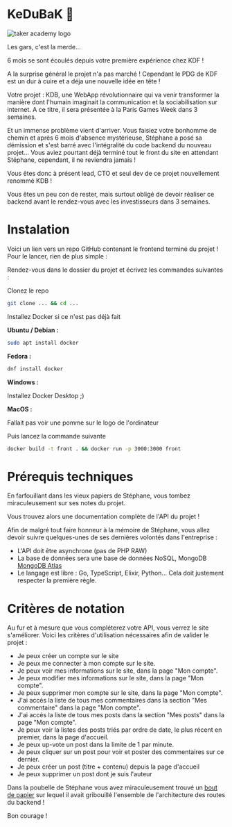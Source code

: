 # KeDuBaK 🛟

![taker academy logo](https://github.com/Taker-Academy/KeDuBak/assets/86067803/e582b3de-3d1e-4ba4-9270-2a8e7f24382a)

Les gars, c'est la merde...

6 mois se sont écoulés depuis votre première expérience chez KDF !

A la surprise général le projet n'a pas marché ! Cependant le PDG de KDF est un dur à cuire et a déja une nouvelle idée en tête !

Votre projet : KDB, une WebApp révolutionnaire qui va venir transformer la manière dont l'humain imaginait la communication et la sociabilisation sur internet. A ce titre, il sera présentée à la Paris Games Week dans 3 semaines.

Et un immense problème vient d'arriver. Vous faisiez votre bonhomme de chemin et après 6 mois d'absence mystérieuse, Stéphane a posé sa démission et s'est barré avec l'intégralité du code backend du nouveau projet... Vous aviez pourtant déjà terminé tout le front du site en attendant Stéphane, cependant, il ne reviendra jamais !

Vous êtes donc à présent lead, CTO et seul dev de ce projet nouvellement renommé KDB !

Vous êtes un peu con de rester, mais surtout obligé de devoir réaliser ce backend avant le rendez-vous avec les investisseurs dans 3 semaines.

# Instalation
Voici un lien vers un repo GitHub contenant le frontend terminé du projet ! Pour le lancer, rien de plus simple :

Rendez-vous dans le dossier du projet et écrivez les commandes suivantes :

Clonez le repo

```bash
git clone ... && cd ...
```

Installez Docker si ce n'est pas déjà fait

**Ubuntu / Debian :**

```bash
sudo apt install docker
```

**Fedora :**

```bash
dnf install docker
```

**Windows :**

Installez Docker Desktop ;)

**MacOS :**

Fallait pas voir une pomme sur le logo de l'ordinateur

Puis lancez la commande suivante

```bash
docker build -t front . && docker run -p 3000:3000 front
```

# Prérequis techniques

En farfouillant dans les vieux papiers de Stéphane, vous tombez miraculeusement sur ses notes du projet.

Vous trouvez alors une documentation complète de l'API du projet !

Afin de malgré tout faire honneur à la mémoire de Stéphane, vous allez devoir suivre quelques-unes de ses dernières volontés dans l'entreprise :

- L'API doit être asynchrone (pas de PHP RAW)
- La base de données sera une base de données NoSQL, MongoDB [MongoDB Atlas](https://cloud.mongodb.com/v2#/clusters)
- Le langage est libre : Go, TypeScript, Elixir, Python... Cela doit justement respecter la première règle.

# Critères de notation
Au fur et à mesure que vous compléterez votre API, vous verrez le site s'améliorer. Voici les critères d'utilisation nécessaires afin de valider le projet :

- Je peux créer un compte sur le site
- Je peux me connecter à mon compte sur le site.
- Je peux voir mes informations sur le site, dans la page "Mon compte".
- Je peux modifier mes informations sur le site, dans la page "Mon compte".
- Je peux supprimer mon compte sur le site, dans la page "Mon compte".
- J'ai accès la liste de tous mes commentaires dans la section "Mes commentaire" dans la page "Mon compte".
- J'ai accès la liste de tous mes posts dans la section "Mes posts" dans la page "Mon compte".
- Je peux voir la listes des posts triés par ordre de date, le plus récent en premier, dans la page d'accueil.
- Je peux up-vote un post dans la limite de 1 par minute.
- Je peux cliquer sur un post pour voir et poster des commentaires sur ce dernier.
- Je peux créer un post (titre + contenu) depuis la page d'accueil
- Je peux supprimer un post dont je suis l'auteur

Dans la poubelle de Stéphane vous avez miraculeusement trouvé un [bout de papier](https://google.com) sur lequel il avait gribouillé l'ensemble de l'architecture des routes du backend !

Bon courage !
